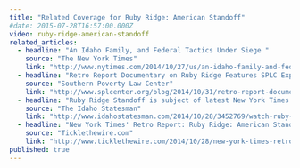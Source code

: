 ```yaml
---
title: "Related Coverage for Ruby Ridge: American Standoff"
#date: 2015-07-28T16:57:00.000Z
video: ruby-ridge-american-standoff
related_articles:
  - headline: "An Idaho Family, and Federal Tactics Under Siege "
    source: "The New York Times"
    link: "http://www.nytimes.com/2014/10/27/us/an-idaho-family-and-federal-tactics-under-siege.html?gwh=39E507B73830FE5E38AF8F9D6089E4EA&gwt=pay&assetType=nyt_now"
  - headline: "Retro Report Documentary on Ruby Ridge Features SPLC Expert"
    source: "Southern Poverty Law Center"
    link: "http://www.splcenter.org/blog/2014/10/31/retro-report-documentary-on-ruby-ridge-features-splc-expert/"
  - headline: "Ruby Ridge Standoff is subject of latest New York Times video project"
    source: "The Idaho Statesman"
    link: "http://www.idahostatesman.com/2014/10/28/3452769/watch-ruby-ridge-standoff-is-subject.html#storylink=cpy"
  - headline: "New York Times' Retro Report: Ruby Ridge: American Standoff"
    source: "Ticklethewire.com"
    link: "http://www.ticklethewire.com/2014/10/28/new-york-times-retro-report-ruby-ridge-american-standoff/"
published: true
---
```


